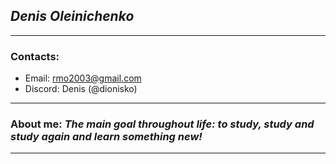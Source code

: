 ## _Denis Oleinichenko_
---
### Contacts: 
* Email: rmo2003@gmail.com
* Discord: Denis (@dionisko)
---
### About me: _The main goal throughout life: to study, study and study again and learn something new!_
---

